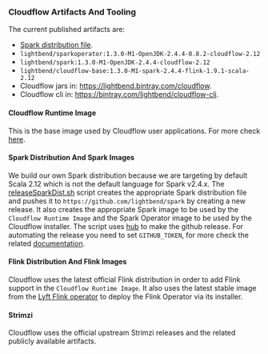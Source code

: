 ### Cloudflow Artifacts And Tooling

The current published artifacts are:

* [Spark distribution file](https://github.com/lightbend/spark/releases/download/cloudflow-2.4.4-k8s-client-upgrade/spark-2.4.4-bin-cloudflow-2.12.tgz).
* `lightbend/sparkoperator:1.3.0-M1-OpenJDK-2.4.4-0.8.2-cloudflow-2.12`
* `lightbend/spark:1.3.0-M1-OpenJDK-2.4.4-cloudflow-2.12`
* `lightbend/cloudflow-base:1.3.0-M1-spark-2.4.4-flink-1.9.1-scala-2.12`
* Cloudflow jars in: https://lightbend.bintray.com/cloudflow.
* Cloudflow cli in: https://bintray.com/lightbend/cloudflow-cli.

#### Cloudflow Runtime Image

This is the base image used by Cloudflow user applications.
For more check [here](base-image/README.md).

#### Spark Distribution And Spark Images

We build our own Spark distribution because we are targeting by default Scala 2.12 which is not the default language for Spark v2.4.x.
The [releaseSparkDist.sh]( external/spark/releaseSparkDist.sh) script creates the appropriate Spark distribution file and pushes it
to `https://github.com/lightbend/spark` by creating a new release. It also creates the appropriate Spark image to be used by the
`Cloudflow Runtime Image` and the Spark Operator image to be used by the Cloudflow installer.
The script uses [hub](https://hub.github.com/) to make the github release. For automating the release you need to set `GITHUB_TOKEN`, for more check the related [documentation](https://hub.github.com/hub.1.html).

#### Flink Distribution And Flink Images

Cloudflow uses the latest official Flink distribution in order to add Flink support in the `Cloudflow Runtime Image`.
It also uses the latest stable image from the [Lyft Flink operator](https://github.com/lyft/flinkk8soperator)
to deploy the Flink Operator via its installer.

#### Strimzi

Cloudflow uses the official upstream Strimzi releases and the related publicly available artifacts.
